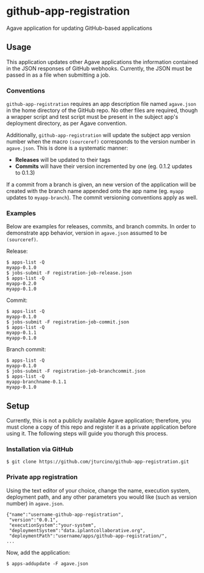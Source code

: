 # github-app-registration

Agave application for updating GitHub-based applications

## Usage

This application updates other Agave applications the information contained in the JSON responses of GitHub webhooks. Currently, the JSON must be passed in as a file when submitting a job.

### Conventions
`github-app-registration` requires an app description file named `agave.json` in the home directory of the GitHub repo. No other files are required, though a wrapper script and test script must be present in the subject app's deployment directory, as per Agave convention.

Additionally, `github-app-registration` will update the subject app version number when the macro `(sourceref)` corresponds to the version number in `agave.json`. This is done is a systematic manner:
* __Releases__ will be updated to their tags
* __Commits__ will have their version incremented by one (eg. 0.1.2 updates to 0.1.3)

If a commit from a branch is given, an new version of the application will be created with the branch name appended onto the app name (eg. `myapp` updates to `myapp-branch`). The commit versioning conventions apply as well.

### Examples
Below are examples for releases, commits, and branch commits. In order to demonstrate app behavior, version in `agave.json` assumed to be `(sourceref)`.

Release:
```
$ apps-list -Q
myapp-0.1.0
$ jobs-submit -F registration-job-release.json
$ apps-list -Q
myapp-0.2.0
myapp-0.1.0
```

Commit:
```
$ apps-list -Q
myapp-0.1.0
$ jobs-submit -F registration-job-commit.json
$ apps-list -Q
myapp-0.1.1
myapp-0.1.0
```

Branch commit:
```
$ apps-list -Q
myapp-0.1.0
$ jobs-submit -F registration-job-branchcommit.json
$ apps-list -Q
myapp-branchname-0.1.1
myapp-0.1.0
```

## Setup

Currently, this is not a publicly available Agave application; therefore, you must clone a copy of this repo and register it as a private application before using it. The following steps will guide you thorugh this process.

### Installation via GitHub
```
$ git clone https://github.com/jturcino/github-app-registration.git
```

### Private app registration
Using the text editor of your choice, change the name, execution system, deployment path, and any other parameters you would like (such as version number) in `agave.json`.
```
{"name":"username-github-app-registration",
 "version":"0.0.1",
 "executionSystem":"your-system",
 "deploymentSystem":"data.iplantcollaborative.org",
 "deploymentPath":"username/apps/github-app-registration/",
...
```

Now, add the application:
```
$ apps-addupdate -F agave.json
```

